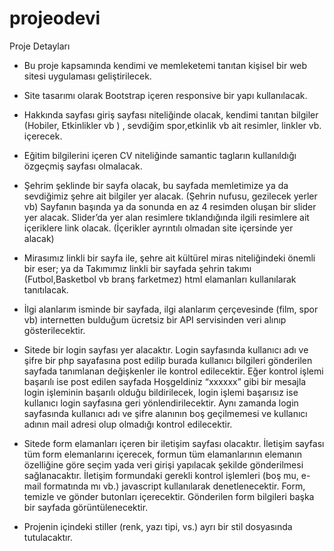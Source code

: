 # projeodevi

Proje Detayları

- Bu proje kapsamında kendimi ve memleketemi tanıtan kişisel bir web sitesi uygulaması
geliştirilecek.

- Site tasarımı olarak Bootstrap içeren responsive bir yapı kullanılacak.

- Hakkında sayfası giriş sayfası niteliğinde olacak, kendimi tanıtan bilgiler (Hobiler,
Etkinlikler vb ) , sevdiğim spor,etkinlik vb ait resimler, linkler vb. içerecek.

- Eğitim bilgilerini içeren CV niteliğinde samantic tagların kullanıldığı özgeçmiş sayfası olmalacak.

- Şehrim şeklinde bir sayfa olacak, bu sayfada memletimize ya da sevdiğimiz şehre ait bilgiler yer
alacak. (Şehrin nufusu, gezilecek yerler vb) Sayfanın başında ya da sonunda en az 4 resimden
oluşan bir slider yer alacak. Slider’da yer alan resimlere tıklandığında ilgili resimlere ait içeriklere
link olacak. (İçerikler ayrıntılı olmadan site içersinde yer alacak)

- Mirasımız linkli bir sayfa ile, şehre ait kültürel miras niteliğindeki önemli bir eser; ya da Takımımız
linkli bir sayfada şehrin takımı (Futbol,Basketbol vb branş farketmez) html elamanları kullanılarak
tanıtılacak.

- İlgi alanlarım isminde bir sayfada, ilgi alanlarım çerçevesinde (film, spor vb) internetten bulduğum
ücretsiz bir API servisinden veri alınıp gösterilecektir.

- Sitede bir login sayfası yer alacaktır. Login sayfasında kullanıcı adı  ve şifre bir php sayafasına post 
edilip burada kullanıcı bilgileri gönderilen sayfada tanımlanan değişkenler ile kontrol edilecektir. 
Eğer kontrol işlemi başarılı ise post edilen sayfada Hoşgeldiniz “xxxxxx” gibi bir mesajla login işleminin 
başarılı olduğu bildirilecek, login işlemi başarısız ise kullanıcı login sayfasına geri yönlendirilecektir. 
Aynı zamanda login sayfasında kullanıcı adı ve şifre alanının boş geçilmemesi ve kullanıcı adının mail adresi 
olup olmadığı kontrol edilecektir.

- Sitede form elamanları içeren bir iletişim sayfası olacaktır. İletişim sayfası tüm form elemanlarını içerecek, 
formun tüm elamanlarının elemanın özelliğine göre seçim yada veri girişi yapılacak şekilde gönderilmesi sağlanacaktır.
İletişim formundaki gerekli kontrol işlemleri (boş mu, e-mail formatında mı vb.) javascript
kullanılarak denetlenecektir. Form, temizle ve gönder butonları içerecektir. Gönderilen form bilgileri başka bir 
sayfada görüntülenecektir.

- Projenin içindeki stiller (renk, yazı tipi, vs.) ayrı bir stil dosyasında tutulacaktır. 
